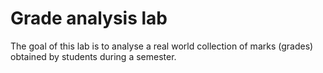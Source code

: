 # Grade analysis lab

The goal of this lab is to analyse a real world collection of marks
(grades) obtained by students during a semester. 
